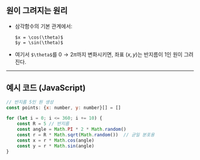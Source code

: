## 원이 그려지는 원리

- 삼각함수의 기본 관계에서:

  ```
  $x = \cos(\theta)$
  $y = \sin(\theta)$
  ```

- 여기서 `$\theta$`를 $0 → 2\pi$까지 변화시키면, 좌표 $(x, y)$는 반지름이 1인 원이 그려진다. 

------

## 예시 코드 (JavaScript)

```js
// 반지름 5인 원 생성 
const points: {x: number, y: number}[] = []

for (let i = 0; i <= 360; i += 10) {   
    const R = 5 // 반지름
    const angle = Math.PI * 2 * Math.random()
    const r = R * Math.sqrt(Math.random())  // 균일 분포용
    const x = r * Math.cos(angle)
    const y = r * Math.sin(angle)
}

```